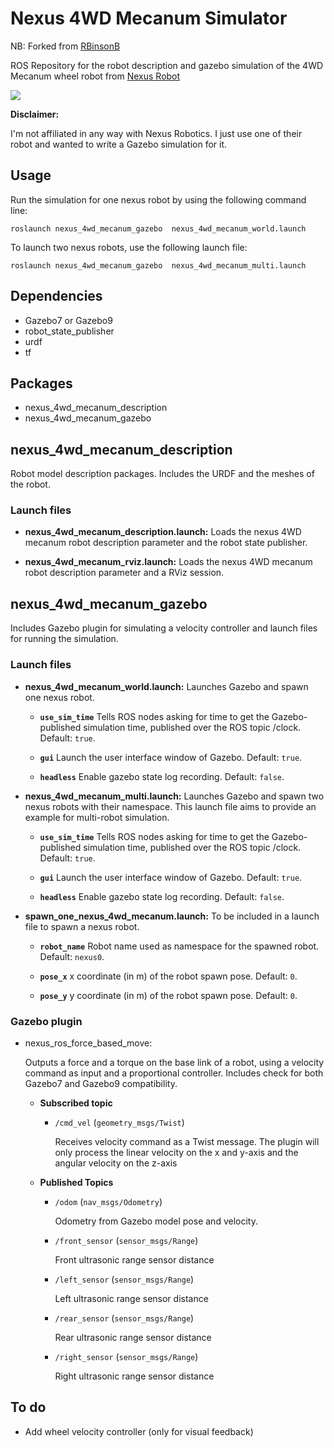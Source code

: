 # Nexus 4WD Mecanum Simulator
NB: Forked from [RBinsonB](https://github.com/RBinsonB/nexus_4wd_mecanum_simulator)

ROS Repository for the robot description and gazebo simulation of the 4WD Mecanum wheel robot from [Nexus Robot](https://www.nexusrobot.com/product/4wd-mecanum-wheel-mobile-arduino-robotics-car-10011.html)

<a href="url"><img src="/documentation/pictures/picture_1.png"></a>

**Disclaimer:**

I'm not affiliated in any way with Nexus Robotics. I just use one of their robot and wanted to write a Gazebo simulation for it. 

## Usage
Run the simulation for one nexus robot by using the following command line:

`roslaunch nexus_4wd_mecanum_gazebo  nexus_4wd_mecanum_world.launch `

To launch two nexus robots, use the following launch file:

`roslaunch nexus_4wd_mecanum_gazebo  nexus_4wd_mecanum_multi.launch `

## Dependencies
* Gazebo7 or Gazebo9
* robot_state_publisher
* urdf
* tf

## Packages
* nexus_4wd_mecanum_description
* nexus_4wd_mecanum_gazebo

## nexus_4wd_mecanum_description
  Robot model description packages. Includes the URDF and the meshes of the robot.
  
### Launch files
* **nexus_4wd_mecanum_description.launch:** Loads the nexus 4WD mecanum robot description parameter and the robot state publisher.

* **nexus_4wd_mecanum_rviz.launch:** Loads the nexus 4WD mecanum robot description parameter and a RViz session.

## nexus_4wd_mecanum_gazebo
  Includes Gazebo plugin for simulating a velocity controller and launch files for running the simulation.
  
### Launch files
* **nexus_4wd_mecanum_world.launch:** Launches Gazebo and spawn one nexus robot.

     - **`use_sim_time`** Tells ROS nodes asking for time to get the Gazebo-published simulation time, published over the ROS topic /clock. Default: `true`.
     
     - **`gui`** Launch the user interface window of Gazebo. Default: `true`.
     
     - **`headless`** Enable gazebo state log recording. Default: `false`.

* **nexus_4wd_mecanum_multi.launch:** Launches Gazebo and spawn two nexus robots with their namespace. This launch file aims to provide an example for multi-robot simulation.

     - **`use_sim_time`** Tells ROS nodes asking for time to get the Gazebo-published simulation time, published over the ROS topic /clock. Default: `true`.
     
     - **`gui`** Launch the user interface window of Gazebo. Default: `true`.
     
     - **`headless`** Enable gazebo state log recording. Default: `false`.


* **spawn_one_nexus_4wd_mecanum.launch:** To be included in a launch file to spawn a nexus robot.

     - **`robot_name`** Robot name used as namespace for the spawned robot. Default: `nexus0`.
     
     - **`pose_x`** x coordinate (in m) of the robot spawn pose. Default: `0`.
     
     - **`pose_y`** y coordinate (in m) of the robot spawn pose. Default: `0`.


### Gazebo plugin
* nexus_ros_force_based_move:

  Outputs a force and a torque on the base link of a robot, using a velocity command as input and a proportional controller. Includes check for both Gazebo7 and Gazebo9 compatibility.

	* **Subscribed topic**
		* `/cmd_vel` (`geometry_msgs/Twist`)

		  Receives velocity command as a Twist message. The plugin will only process the linear velocity on the x and y-axis and the angular velocity on the z-axis

	* **Published Topics**
		 * `/odom` (`nav_msgs/Odometry`)
		
	  	  	Odometry from Gazebo model pose and velocity.
		  
		 *  `/front_sensor` (`sensor_msgs/Range`)
		
	  		Front ultrasonic range sensor distance
		
	 	*  `/left_sensor` (`sensor_msgs/Range`)
		
	  		Left ultrasonic range sensor distance
		
	 	*  `/rear_sensor` (`sensor_msgs/Range`)
		
	  		Rear ultrasonic range sensor distance
		
	 	*  `/right_sensor` (`sensor_msgs/Range`)
		
	  		Right ultrasonic range sensor distance

## To do
* Add wheel velocity controller (only for visual feedback)
